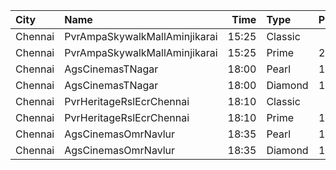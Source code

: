 | City    | Name                          |  Time | Type    | Price | Capacity | Booked |
| :------ | :---------------------------- | ----: | :------ | ----: | -------: | -----: |
| Chennai | PvrAmpaSkywalkMallAminjikarai | 15:25 | Classic |   64₹ |        8 |      8 |
| Chennai | PvrAmpaSkywalkMallAminjikarai | 15:25 | Prime   |  203₹ |       65 |     12 |
| Chennai | AgsCinemasTNagar              | 18:00 | Pearl   |  160₹ |       12 |      0 |
| Chennai | AgsCinemasTNagar              | 18:00 | Diamond |  160₹ |       99 |     61 |
| Chennai | PvrHeritageRslEcrChennai      | 18:10 | Classic |   64₹ |       15 |     15 |
| Chennai | PvrHeritageRslEcrChennai      | 18:10 | Prime   |  162₹ |      118 |     63 |
| Chennai | AgsCinemasOmrNavlur           | 18:35 | Pearl   |  160₹ |       31 |     15 |
| Chennai | AgsCinemasOmrNavlur           | 18:35 | Diamond |  160₹ |      274 |    139 |